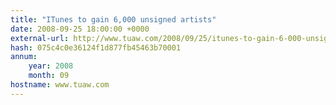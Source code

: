 ```yaml
---
title: "ITunes to gain 6,000 unsigned artists"
date: 2008-09-25 18:00:00 +0000
external-url: http://www.tuaw.com/2008/09/25/itunes-to-gain-6-000-unsigned-artists/
hash: 075c4c0e36124f1d877fb45463b70001
annum:
    year: 2008
    month: 09
hostname: www.tuaw.com
---
```



